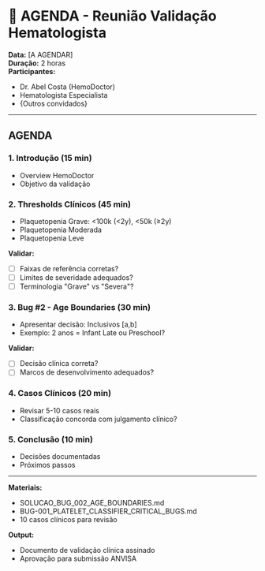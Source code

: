 # 🏥 AGENDA - Reunião Validação Hematologista

**Data:** [A AGENDAR]  
**Duração:** 2 horas  
**Participantes:**
- Dr. Abel Costa (HemoDoctor)
- Hematologista Especialista
- {Outros convidados}

---

## AGENDA

### 1. Introdução (15 min)
- Overview HemoDoctor
- Objetivo da validação

### 2. Thresholds Clínicos (45 min)
- Plaquetopenia Grave: <100k (<2y), <50k (≥2y)
- Plaquetopenia Moderada
- Plaquetopenia Leve

**Validar:**
- [ ] Faixas de referência corretas?
- [ ] Limites de severidade adequados?
- [ ] Terminologia "Grave" vs "Severa"?

### 3. Bug #2 - Age Boundaries (30 min)
- Apresentar decisão: Inclusivos [a,b]
- Exemplo: 2 anos = Infant Late ou Preschool?

**Validar:**
- [ ] Decisão clínica correta?
- [ ] Marcos de desenvolvimento adequados?

### 4. Casos Clínicos (20 min)
- Revisar 5-10 casos reais
- Classificação concorda com julgamento clínico?

### 5. Conclusão (10 min)
- Decisões documentadas
- Próximos passos

---

**Materiais:**
- SOLUCAO_BUG_002_AGE_BOUNDARIES.md
- BUG-001_PLATELET_CLASSIFIER_CRITICAL_BUGS.md
- 10 casos clínicos para revisão

**Output:**
- Documento de validação clínica assinado
- Aprovação para submissão ANVISA
